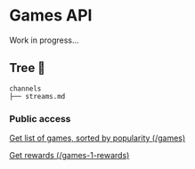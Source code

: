 # Games API

Work in progress...

## Tree 🌲

```less
channels
├── streams.md
```

### Public access

[Get list of games, sorted by popularity (/games)](./games/games.md)

[Get rewards (/games-1-rewards)](./games/games-1-rewards.md)
